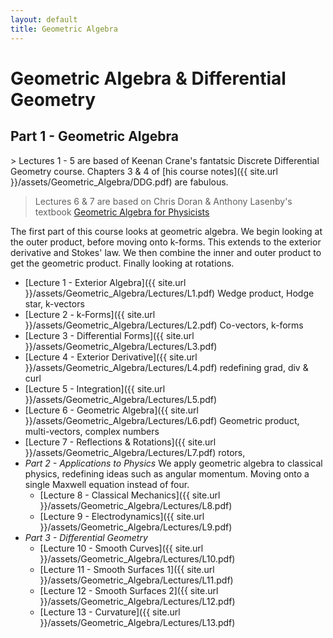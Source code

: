 ```yaml
---
layout: default
title: Geometric Algebra
---
```


<h1>Geometric Algebra & Differential Geometry</h1>

<h2>Part 1 - Geometric Algebra</h2>
> Lectures 1 - 5 are based of Keenan Crane's fantatsic Discrete Differential Geometry course. Chapters 3 & 4 of [his course notes]({{ site.url }}/assets/Geometric_Algebra/DDG.pdf) are fabulous.

> Lectures 6 & 7 are based on Chris Doran & Anthony Lasenby's textbook [Geometric Algebra for Physicists]( {{site.url}}/assets/Geometric_Algebra/GAforPhysics.pdf)

The first part of this course looks at geometric algebra. We begin looking at the outer product, before moving onto k-forms. This extends to the exterior derivative and Stokes' law. We then combine the inner and outer product to get the geometric product. Finally looking at rotations.
  - [Lecture 1 - Exterior Algebra]({{ site.url }}/assets/Geometric_Algebra/Lectures/L1.pdf)
  Wedge product, Hodge star, k-vectors
  - [Lecture 2 - k-Forms]({{ site.url }}/assets/Geometric_Algebra/Lectures/L2.pdf)
  Co-vectors, k-forms
  - [Lecture 3 - Differential Forms]({{ site.url }}/assets/Geometric_Algebra/Lectures/L3.pdf)
  - [Lecture 4 - Exterior Derivative]({{ site.url }}/assets/Geometric_Algebra/Lectures/L4.pdf)
  redefining grad, div & curl
  - [Lecture 5 - Integration]({{ site.url }}/assets/Geometric_Algebra/Lectures/L5.pdf)
  - [Lecture 6 - Geometric Algebra]({{ site.url }}/assets/Geometric_Algebra/Lectures/L6.pdf)
  Geometric product, multi-vectors, complex numbers
  - [Lecture 7 - Reflections & Rotations]({{ site.url }}/assets/Geometric_Algebra/Lectures/L7.pdf)
  rotors,
- *Part 2 - Applications to Physics*
We apply geometric algebra to classical physics, redefining ideas such as angular momentum. Moving onto a single Maxwell equation instead of four.
  - [Lecture 8 - Classical Mechanics]({{ site.url }}/assets/Geometric_Algebra/Lectures/L8.pdf)
  - [Lecture 9 - Electrodynamics]({{ site.url }}/assets/Geometric_Algebra/Lectures/L9.pdf)
- *Part 3 - Differential Geometry*
  - [Lecture 10 - Smooth Curves]({{ site.url }}/assets/Geometric_Algebra/Lectures/L10.pdf)
  - [Lecture 11 - Smooth Surfaces 1]({{ site.url }}/assets/Geometric_Algebra/Lectures/L11.pdf)
  - [Lecture 12 - Smooth Surfaces 2]({{ site.url }}/assets/Geometric_Algebra/Lectures/L12.pdf)
  - [Lecture 13 - Curvature]({{ site.url }}/assets/Geometric_Algebra/Lectures/L13.pdf)
